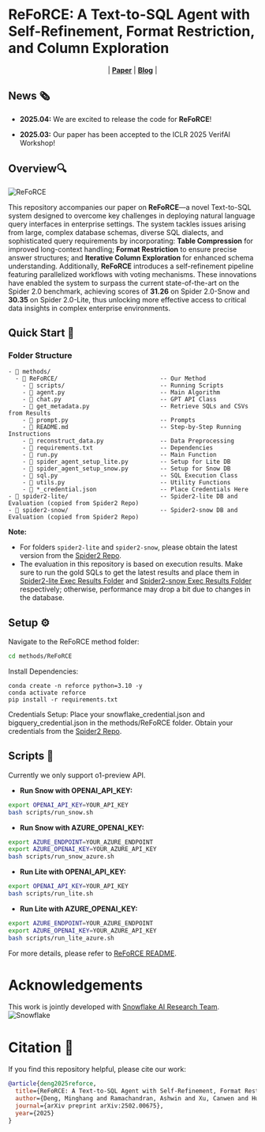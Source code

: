 # ReFoRCE: A Text-to-SQL Agent with Self-Refinement, Format Restriction, and Column Exploration

<p align="center">
| <a href="https://arxiv.org/pdf/2502.00675"><b>Paper</b></a> | <a href="https://hao-ai-lab.github.io/blogs/reforce/"><b>Blog</b></a> |
</p>

## News 🗞️
- **2025.04:** We are excited to release the code for **ReFoRCE**!

- **2025.03:** Our paper has been accepted to the ICLR 2025 VerifAI Workshop!

## Overview🔍
![ReFoRCE](assets/image.png)

This repository accompanies our paper on **ReFoRCE**—a novel Text-to-SQL system designed to overcome key challenges in deploying natural language query interfaces in enterprise settings. The system tackles issues arising from large, complex database schemas, diverse SQL dialects, and sophisticated query requirements by incorporating: **Table Compression** for improved long-context handling; **Format Restriction** to ensure precise answer structures; and **Iterative Column Exploration** for enhanced schema understanding. Additionally, **ReFoRCE** introduces a self-refinement pipeline featuring parallelized workflows with voting mechanisms. These innovations have enabled the system to surpass the current state-of-the-art on the Spider 2.0 benchmark, achieving scores of **31.26** on Spider 2.0-Snow and **30.35** on Spider 2.0-Lite, thus unlocking more effective access to critical data insights in complex enterprise environments.

## Quick Start 🏁

### Folder Structure  
```
- 📁 methods/  
  - 📁 ReFoRCE/                             -- Our Method  
    - 📁 scripts/                           -- Running Scripts  
    - 📄 agent.py                           -- Main Algorithm  
    - 📄 chat.py                            -- GPT API Class  
    - 📄 get_metadata.py                    -- Retrieve SQLs and CSVs from Results  
    - 📄 prompt.py                          -- Prompts  
    - 📄 README.md                          -- Step-by-Step Running Instructions  
    - 📄 reconstruct_data.py                -- Data Preprocessing  
    - 📄 requirements.txt                   -- Dependencies  
    - 📄 run.py                             -- Main Function  
    - 📄 spider_agent_setup_lite.py         -- Setup for Lite DB  
    - 📄 spider_agent_setup_snow.py         -- Setup for Snow DB  
    - 📄 sql.py                             -- SQL Execution Class  
    - 📄 utils.py                           -- Utility Functions  
    - 📄 *_credential.json                  -- Place Credentials Here  
- 📁 spider2-lite/                          -- Spider2-lite DB and Evaluation (copied from Spider2 Repo)  
- 📁 spider2-snow/                          -- Spider2-snow DB and Evaluation (copied from Spider2 Repo)  
```

**Note:** 
- For folders `spider2-lite` and `spider2-snow`, please obtain the latest version from the [Spider2 Repo](https://github.com/xlang-ai/Spider2). 
- The evaluation in this repository is based on execution results. Make sure to run the gold SQLs to get the latest results and place them in [Spider2-lite Exec Results Folder](spider2-lite/evaluation_suite/gold/exec_result) and [Spider2-snow Exec Results Folder](spider2-snow/evaluation_suite/gold/exec_result) respectively; otherwise, performance may drop a bit due to changes in the database.

## Setup ⚙️  
Navigate to the ReFoRCE method folder:  
```bash
cd methods/ReFoRCE
```

Install Dependencies:
```
conda create -n reforce python=3.10 -y
conda activate reforce
pip install -r requirements.txt
```

Credentials Setup: Place your snowflake_credential.json and bigquery_credential.json in the methods/ReFoRCE folder. Obtain your credentials from the [Spider2 Repo](https://github.com/xlang-ai/Spider2).

## Scripts 🚀

Currently we only support o1-preview API.

- **Run Snow with OPENAI_API_KEY:**
```bash
export OPENAI_API_KEY=YOUR_API_KEY
bash scripts/run_snow.sh
```

- **Run Snow with AZURE_OPENAI_KEY:**
```bash
export AZURE_ENDPOINT=YOUR_AZURE_ENDPOINT
export AZURE_OPENAI_KEY=YOUR_AZURE_API_KEY
bash scripts/run_snow_azure.sh
```

- **Run Lite with OPENAI_API_KEY:**
```bash
export OPENAI_API_KEY=YOUR_API_KEY
bash scripts/run_lite.sh
```

- **Run Lite with AZURE_OPENAI_KEY:**
```bash
export AZURE_ENDPOINT=YOUR_AZURE_ENDPOINT
export AZURE_OPENAI_KEY=YOUR_AZURE_API_KEY
bash scripts/run_lite_azure.sh
```

For more details, please refer to [ReFoRCE README](methods/ReFoRCE/README.md).

# Acknowledgements
This work is jointly developed with [Snowflake AI Research Team](https://www.snowflake.com/en/product/ai/ai-research/).
![Snowflake](assets/Snowflake.png)

# Citation 📝
If you find this repository helpful, please cite our work:
```bibtex
@article{deng2025reforce,
  title={ReFoRCE: A Text-to-SQL Agent with Self-Refinement, Format Restriction, and Column Exploration},
  author={Deng, Minghang and Ramachandran, Ashwin and Xu, Canwen and Hu, Lanxiang and Yao, Zhewei and Datta, Anupam and Zhang, Hao},
  journal={arXiv preprint arXiv:2502.00675},
  year={2025}
}
```